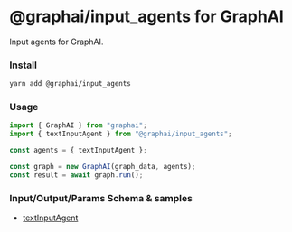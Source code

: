 
# @graphai/input_agents for GraphAI

Input agents for GraphAI.

### Install

```sh
yarn add @graphai/input_agents
```


### Usage

```typescript
import { GraphAI } from "graphai";
import { textInputAgent } from "@graphai/input_agents";

const agents = { textInputAgent };

const graph = new GraphAI(graph_data, agents);
const result = await graph.run();
```

### Input/Output/Params Schema & samples
 - [textInputAgent](https://github.com/receptron/graphai/blob/main/docs/agentDocs/input/textInputAgent.md)









